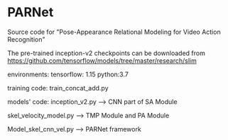 # PARNet
Source code for "Pose-Appearance Relational Modeling for Video Action Recognition"

The pre-trained inception-v2 checkpoints can be downloaded from https://github.com/tensorflow/models/tree/master/research/slim

environments:
tensorflow: 1.15
python:3.7

training code:
train_concat_add.py

models' code:
inception_v2.py  --> CNN part of SA Module

skel_velocity_model.py  --> TMP Module and PA Module

Model_skel_cnn_vel.py --> PARNet framework
